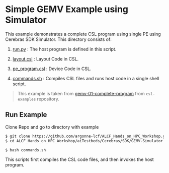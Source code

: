 # Simple GEMV Example using Simulator


This example demonstrates a complete CSL program using single PE using Cerebras SDK Simulator. 
This directory consists of:

1. [run.py](./run.py) : The host program is defined in this script.
   
2. [layout.csl](./layout.csl) : Layout Code in CSL. 

3. [pe_program.csl](./pe_program.csl) : Device Code in CSL. 

4. [commands.sh](./commands.sh) : Compiles CSL files and runs host code in a single shell script. 

> This example is taken from [gemv-01-complete-program](https://github.com/Cerebras/csl-examples/tree/master/tutorials/gemv-01-complete-program) from `csl-examples` repository. 

## Run Example

Clone Repo and go to directory with example 
```bash
$ git clone https://github.com/argonne-lcf/ALCF_Hands_on_HPC_Workshop.git
$ cd ALCF_Hands_on_HPC_Workshop/aiTestbeds/Cerebras/SDK/GEMV-Simulator
```

```bash
$ bash commands.sh
```

This scripts  first compiles the CSL code files, and then invokes the host program. 



